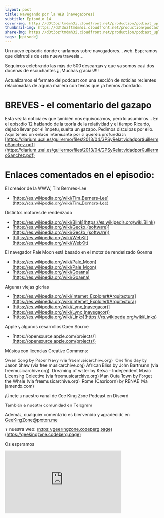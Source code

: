 ```yaml
---
layout: post
title: Navegando por la WEB (navegadores)
subtitle: Episodio 14
cover-img: https://d3t3ozftmdmh3i.cloudfront.net/production/podcast_uploaded_nologo400/14743809/14743809-1619370372653-eb16be7dd0aee.jpg
thumbnail-img: https://d3t3ozftmdmh3i.cloudfront.net/production/podcast_uploaded_nologo400/14743809/14743809-1619370372653-eb16be7dd0aee.jpg
share-img: https://d3t3ozftmdmh3i.cloudfront.net/production/podcast_uploaded_nologo400/14743809/14743809-1619370372653-eb16be7dd0aee.jpg
tags: [episode]
---
```


Un nuevo episodio donde charlamos sobre navegadores... web. Esperamos que disfrutéis de esta nueva travesía...

Seguimos celebrando las más de 500 descargas y que ya somos casi dos docenas de escuchantes ¡¡¡¡Muchas gracias!!!!

Actualizamos el formato del podcast con una sección de noticias recientes relacionadas de alguna manera con temas que ya hemos abordado.

# BREVES - el comentario del gazapo&nbsp;

Esta vez la noticia es que también nos equivocamos, pero lo asumimos... En el episodio 12 hablando de la teoría de la relatividad y el tiempo Ricardo, dejado llevar por el ímpetu, suelta un gazapo. Pedimos disculpas por ello.
Aquí tenéis un enlace interesante por si queréis profundizar: [https://diarium.usal.es/guillermo/files/2013/04/GPSyRelatividadporGuillermoSanchez.pdf](https://diarium.usal.es/guillermo/files/2013/04/GPSyRelatividadporGuillermoSanchez.pdf)

# Enlaces comentados en el episodio:

El creador de la WWW, Tim Bernres-Lee
- [https://es.wikipedia.org/wiki/Tim_Berners-Lee](https://es.wikipedia.org/wiki/Tim_Berners-Lee)

Distintos motores de renderizado
- [https://es.wikipedia.org/wiki/Blink](https://es.wikipedia.org/wiki/Blink)
- [https://es.wikipedia.org/wiki/Gecko_(software)](https://es.wikipedia.org/wiki/Gecko_(software))
- [https://es.wikipedia.org/wiki/WebKit](https://es.wikipedia.org/wiki/WebKit)

El navegador Pale Moon está basado en el motor de renderizado Goanna
- [https://es.wikipedia.org/wiki/Pale_Moon](https://es.wikipedia.org/wiki/Pale_Moon)
- [https://es.wikipedia.org/wiki/Goanna](https://es.wikipedia.org/wiki/Goanna)

Algunas viejas glorias
- [https://es.wikipedia.org/wiki/Internet_Explorer#Arquitectura](https://es.wikipedia.org/wiki/Internet_Explorer#Arquitectura)
- [https://es.wikipedia.org/wiki/Lynx_(navegador)](https://es.wikipedia.org/wiki/Lynx_(navegador))
- [https://es.wikipedia.org/wiki/Links](https://es.wikipedia.org/wiki/Links)

Apple y algunos desarrollos Open Source
- [https://opensource.apple.com/projects/](https://opensource.apple.com/projects/)

Música con licencias Creative Commons:

Swan Song by Paper Navy (via freemusicarchive.org)&nbsp;
One fine day by Jason Shaw (via free musicarchive.org)
African Bliss by John Bartmann (via freemusicarchive.org)&nbsp;
Dreaming of water by Ketsa - Independent Music Licensing Colective (via freemusicarchive.org)
Man Outa Town by Forget the Whale (via freemusicarchive.org)&nbsp;
Rome (Capricorn) by RENAE (via jamendo.com)

¡Únete a nuestro canal de Gee King Zone Podcast en Discord&nbsp;

También a nuestra comunidad en Telegram&nbsp;

Además, cualquier comentario es bienvenido y agradecido en GeeKingZone@proton.me

Y nuestra web: [https://geekingzone.codeberg.page](https://geekingzone.codeberg.page)

Os esperamos
<iframe src='https://podcasters.spotify.com/pod/show/geekingzone/embed/episodes/Navegando-por-la-WEB-navegadores-e1hv2a4' height='204px' width='380px' frameborder='0' scrolling='no'></iframe>
